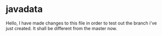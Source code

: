 # javadata
Hello, I have made changes to this file in order to test out the branch i've just created.
It shall be different from the master now.
